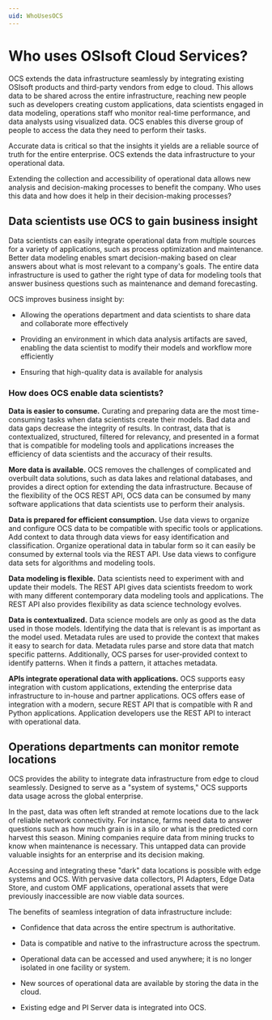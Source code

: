 ```yaml
---
uid: WhoUsesOCS
---
```


# Who uses OSIsoft Cloud Services?  

OCS extends the data infrastructure seamlessly by integrating existing OSIsoft products and third-party vendors from edge to cloud. This allows data to be shared across the entire infrastructure, reaching new people such as developers creating custom applications, data scientists engaged in data modeling, operations staff who monitor real-time performance, and data analysts using visualized data. OCS enables this diverse group of people to access the data they need to perform their tasks. 

Accurate data is critical so that the insights it yields are a reliable source of truth for the entire enterprise. OCS extends the data infrastructure to your operational data. 

Extending the collection and accessibility of operational data allows new analysis and decision-making processes to benefit the company. Who uses this data and how does it help in their decision-making processes? 

## Data scientists use OCS to gain business insight 

Data scientists can easily integrate operational data from multiple sources for a variety of applications, such as process optimization and maintenance. Better data modeling enables smart decision-making based on clear answers about what is most relevant to a company's goals. The entire data infrastructure is used to gather the right type of data for modeling tools that answer business questions such as maintenance and demand forecasting. 

OCS improves business insight by: 

- Allowing the operations department and data scientists to share data and collaborate more effectively 

- Providing an environment in which data analysis artifacts are saved, enabling the data scientist to modify their models and workflow more efficiently 

- Ensuring that high-quality data is available for analysis 

### How does OCS enable data scientists?

**Data is easier to consume.** Curating and preparing data are the most time-consuming tasks when data scientists create their models. Bad data and data gaps decrease the integrity of results. In contrast, data that is contextualized, structured, filtered for relevancy, and presented in a format that is compatible for modeling tools and applications increases the efficiency of data scientists and the accuracy of their results. 

**More data is available.** OCS removes the challenges of complicated and overbuilt data solutions, such as data lakes and relational databases, and provides a direct option for extending the data infrastructure. Because of the flexibility of the OCS REST API, OCS data can be consumed by many software applications that data scientists use to perform their analysis. 

**Data is prepared for efficient consumption.** Use data views to organize and configure OCS data to be compatible with specific tools or applications. Add context to data through data views for easy identification and classification. Organize operational data in tabular form so it can easily be consumed by external tools via the REST API. Use data views to configure data sets for algorithms and modeling tools. 

**Data modeling is flexible.** Data scientists need to experiment with and update their models. The REST API gives data scientists freedom to work with many different contemporary data modeling tools and applications. The REST API also provides flexibility as data science technology evolves. 

**Data is contextualized.** Data science models are only as good as the data used in those models. Identifying the data that is relevant is as important as the model used. Metadata rules are used to provide the context that makes it easy to search for data. Metadata rules parse and store data that match specific patterns. Additionally, OCS parses for user-provided context to identify patterns. When it finds a pattern, it attaches metadata.

**APIs integrate operational data with applications.** OCS supports easy integration with custom applications, extending the enterprise data infrastructure to in-house and partner applications. OCS offers ease of integration with a modern, secure REST API that is compatible with R and Python applications. Application developers use the REST API to interact with operational data. 

## Operations departments can monitor remote locations  

OCS provides the ability to integrate data infrastructure from edge to cloud seamlessly. Designed to serve as a "system of systems," OCS supports data usage across the global enterprise. 

In the past, data was often left stranded at remote locations due to the lack of reliable network connectivity. For instance, farms need data to answer questions such as how much grain is in a silo or what is the predicted corn harvest this season. Mining companies require data from mining trucks to know when maintenance is necessary. This untapped data can provide valuable insights for an enterprise and its decision making. 

Accessing and integrating these "dark" data locations is possible with edge systems and OCS. With pervasive data collectors, PI Adapters, Edge Data Store, and custom OMF applications, operational assets that were previously inaccessible are now viable data sources. 

The benefits of seamless integration of data infrastructure include: 

- Confidence that data across the entire spectrum is authoritative. 

- Data is compatible and native to the infrastructure across the spectrum. 

- Operational data can be accessed and used anywhere; it is no longer isolated in one facility or system. 

- New sources of operational data are available by storing the data in the cloud. 

- Existing edge and PI Server data is integrated into OCS. 

